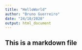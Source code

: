 ```yaml
---
title: "HelloWorld"
author: "Bruno Guerreiro"
date: "24/10/2020"
output: html_document
---
```


## This is a markdown file